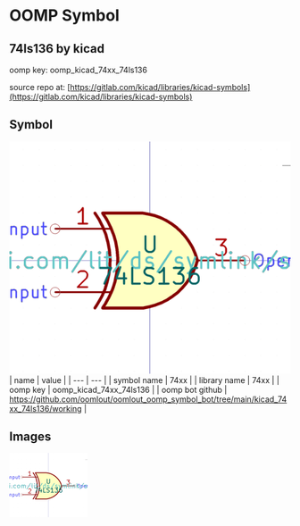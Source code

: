 # OOMP Symbol  
## 74ls136  by kicad  
  
oomp key: oomp_kicad_74xx_74ls136  
  
source repo at: [https://gitlab.com/kicad/libraries/kicad-symbols](https://gitlab.com/kicad/libraries/kicad-symbols)  
## Symbol  
  
[![working.png](working_600.png)](working.png)  
| name | value | 
| --- | --- | 
| symbol name | 74xx | 
| library name | 74xx | 
| oomp key | oomp_kicad_74xx_74ls136 | 
| oomp bot github | https://github.com/oomlout/oomlout_oomp_symbol_bot/tree/main/kicad_74xx_74ls136/working | 
## Images  
  
[![working.png](working_140.png)](working.png)  
